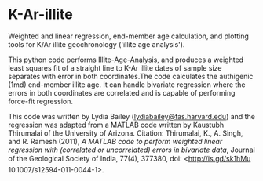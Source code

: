 # K-Ar-illite
Weighted and linear regression, end-member age calculation, and plotting tools for K/Ar illite geochronology ('illite age analysis').

This python code performs Illite-Age-Analysis, and produces a weighted least squares fit of a straight line to K-Ar illite dates of sample size separates with error in both coordinates.The code calculates the authigenic (1md) end-member illite age. It can handle bivariate regression where the errors in both coordinates are correlated and is capable of performing force-fit regression.

This code was written by Lydia Bailey (lydiabailey@fas.harvard.edu) and the regression was adapted from a MATLAB code written by Kaustubh Thirumalai of the University of Arizona. Citation: Thirumalai, K., A. Singh, and R. Ramesh (2011), _A MATLAB code to perform weighted linear regression with (correlated or uncorrelated) errors in bivariate data_, Journal of the Geological Society of India, 77(4), 377380, doi: <http://is.gd/sk1hMu 10.1007/s12594-011-0044-1>.
